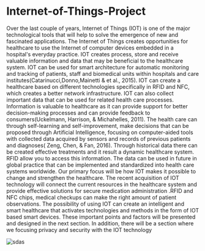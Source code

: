 # Internet-of-Things-Project

Over the last couple of years, Internet of Things (IOT) is one of the major technological tools that
will help to solve the emergence of new and fascinated applications. The Internet of Things creates
opportunities for healthcare to use the Internet of computer devices embedded in a hospital's
everyday practice. IOT creates process, store and receive valuable information and data that may be
beneficial to the healthcare system. IOT can be used for smart architecture for automatic
monitoring and tracking of patients, staff and biomedical units within hospitals and care
institutes(Catarinucci,Donno,Mainetti & et al., 2015).
IOT can create a healthcare based on different technologies specifically in RFID and NFC, which
creates a better network infrastructure. IOT can also collect important data that can be used for
related health care processes. Information is valuable to healthcare as it can provide support for
better decision-making processes and can provide feedback to consumers(Uckelmann, Harrison, &
Michahelles, 2011). The health care can through self-learning and self-improvement, make decisions
that can be proposed through Artificial Intelligence, focusing on computer-aided tools with collected
data acquired by sensors and records of previous patients and diagnoses( Zeng, Chen, & Fan, 2016).
Through historical data there can be created effective treatments and it result a dynamic healthcare
system. RFID allow you to access this information. The data can be used in future in global practice
that can be implemented and standardized into health care systems worldwide. Our primary focus
will be how IOT makes it possible to change and strengthen the healthcare.
The recent acquisition of IOT technology will connect the current resources in the healthcare system
and provide effective solutions for secure medication administration .RFID and NFC chips, medical
checkups can make the right amount of patient observations. The possibility of using IOT can create
an intelligent and smart healthcare that activates technologies and methods in the form of IOT based
smart devices. These important points and factors will be presented and designed in the next
section. In addition, there will be a section where we focusing privacy and security with the IOT
technology

![sdas](https://user-images.githubusercontent.com/14542118/95399800-4ca26980-0909-11eb-9987-1306033a8647.jpg)
